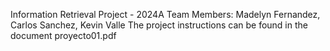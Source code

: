 Information Retrieval Project - 2024A
Team Members: Madelyn Fernandez, Carlos Sanchez, Kevin Valle
The project instructions can be found in the document proyecto01.pdf
